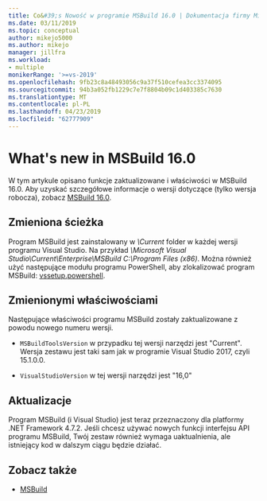 ```yaml
---
title: Co&#39;s Nowość w programie MSBuild 16.0 | Dokumentacja firmy Microsoft
ms.date: 03/11/2019
ms.topic: conceptual
author: mikejo5000
ms.author: mikejo
manager: jillfra
ms.workload:
- multiple
monikerRange: '>=vs-2019'
ms.openlocfilehash: 9fb23c8a48493056c9a37f510cefea3cc3374095
ms.sourcegitcommit: 94b3a052fb1229c7e7f8804b09c1d403385c7630
ms.translationtype: MT
ms.contentlocale: pl-PL
ms.lasthandoff: 04/23/2019
ms.locfileid: "62777909"
---
```

# <a name="whats-new-in-msbuild-160"></a>What's new in MSBuild 16.0

W tym artykule opisano funkcje zaktualizowane i właściwości w MSBuild 16.0. Aby uzyskać szczegółowe informacje o wersji dotyczące (tylko wersja robocza), zobacz [ MSBuild 16.0](https://gist.github.com/rainersigwald/009627466f03964d0028e16fda633d9c).

## <a name="changed-path"></a>Zmieniona ścieżka

 Program MSBuild jest zainstalowany w *\Current* folder w każdej wersji programu Visual Studio. Na przykład *\Microsoft Visual Studio\Current\Enterprise\MSBuild C:\Program Files (x86)*. Można również użyć następujące modułu programu PowerShell, aby zlokalizować program MSBuild: [vssetup.powershell](https://github.com/Microsoft/vssetup.powershell).

## <a name="changed-properties"></a>Zmienionymi właściwościami

 Następujące właściwości programu MSBuild zostały zaktualizowane z powodu nowego numeru wersji.

- `MSBuildToolsVersion` w przypadku tej wersji narzędzi jest "Current". Wersja zestawu jest taki sam jak w programie Visual Studio 2017, czyli 15.1.0.0.

- `VisualStudioVersion` w tej wersji narzędzi jest "16,0"

## <a name="updates"></a>Aktualizacje

Program MSBuild (i Visual Studio) jest teraz przeznaczony dla platformy .NET Framework 4.7.2. Jeśli chcesz używać nowych funkcji interfejsu API programu MSBuild, Twój zestaw również wymaga uaktualnienia, ale istniejący kod w dalszym ciągu będzie działać.

## <a name="see-also"></a>Zobacz także
- [MSBuild](../msbuild/msbuild.md)
